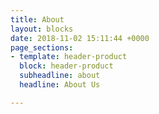 ```yaml
---
title: About
layout: blocks
date: 2018-11-02 15:11:44 +0000
page_sections:
- template: header-product
  block: header-product
  subheadline: about
  headline: About Us

---
```

